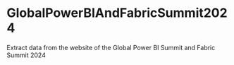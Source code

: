 # GlobalPowerBIAndFabricSummit2024
Extract data from the website of the Global Power BI Summit and Fabric Summit 2024
